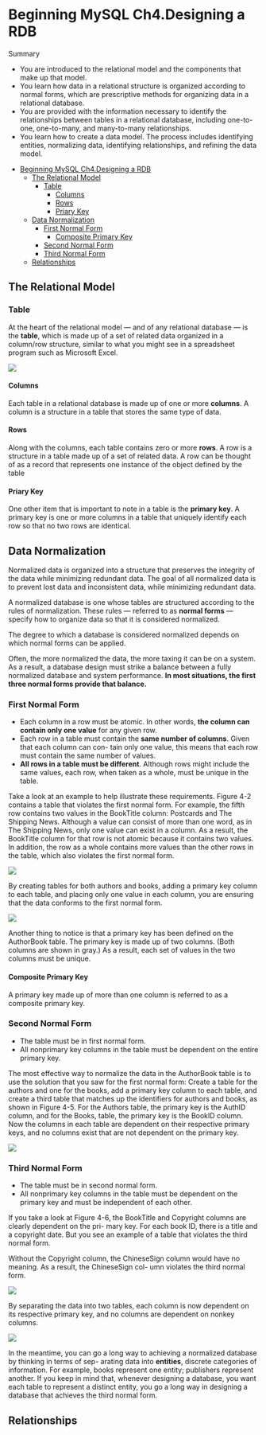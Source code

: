 # Beginning MySQL Ch4.Designing a RDB

Summary 

* You are introduced to the relational model and the components that make up that model. 
* You learn how data in a relational structure is organized according to normal forms,
which are prescriptive methods for organizing data in a relational database.
* You are provided with the information necessary to identify the relationships between tables in a relational database, including one-to-one, one-to-many, and many-to-many relationships.
* You learn how to create a data model. The process includes identifying entities, normalizing data, identifying relationships, and refining the data model.

- [Beginning MySQL Ch4.Designing a RDB](#beginning-mysql-ch4designing-a-rdb)
  - [The Relational Model](#the-relational-model)
    - [Table](#table)
      - [Columns](#columns)
      - [Rows](#rows)
      - [Priary Key](#priary-key)
  - [Data Normalization](#data-normalization)
    - [First Normal Form](#first-normal-form)
      - [Composite Primary Key](#composite-primary-key)
    - [Second Normal Form](#second-normal-form)
    - [Third Normal Form](#third-normal-form)
  - [Relationships](#relationships)

## The Relational Model

### Table

At the heart of the relational model — and of any relational database — is the **table**, which is made up of a set of related data organized in a column/row structure, similar to what you might see in a spreadsheet program such as Microsoft Excel. 

![](../res/截屏2020-01-28下午12.47.27.png)

#### Columns

Each table in a relational database is made up of one or more **columns**. A column is a structure in a table that stores the same type of data. 

#### Rows

Along with the columns, each table contains zero or more **rows**. A row is a structure in a table made up of a set of related data. A row can be thought of as a record that represents one instance of the object defined by the table

#### Priary Key

One other item that is important to note in a table is the **primary key**. A primary key is one or more columns in a table that uniquely identify each row so that no two rows are identical.

## Data Normalization


Normalized data is organized into a structure that preserves the integrity of the data while minimizing redundant data. The goal of all normalized data is to prevent lost data and inconsistent data, while minimizing redundant data.


A normalized database is one whose tables are structured according to the rules of normalization. These rules — referred to as **normal forms** — specify how to organize data so that it is considered normalized.

The degree to which a database is considered normalized depends on which normal forms can be applied.

Often, the more normalized the data, the more taxing it can be on a system. As a result, a database design must strike a balance between a fully normalized database and system performance. **In most situations, the first three normal forms provide that balance.**

### First Normal Form

* Each column in a row must be atomic. In other words, **the column can contain only one value** for any given row.
* Each row in a table must contain the **same number of columns**. Given that each column can con- tain only one value, this means that each row must contain the same number of values.
* **All rows in a table must be different**. Although rows might include the same values, each row, when taken as a whole, must be unique in the table.

Take a look at an example to help illustrate these requirements. Figure 4-2 contains a table that violates the first normal form. For example, the fifth row contains two values in the BookTitle column: Postcards and The Shipping News. Although a value can consist of more than one word, as in The Shipping News, only one value can exist in a column. As a result, the BookTitle column for that row is not atomic because it contains two values. In addition, the row as a whole contains more values than the other rows in the table, which also violates the first normal form.

![](../res/截屏2020-01-28下午1.04.17.png)

By creating tables for both authors and books, adding a primary key column to each table, and placing only one value in each column, you are ensuring that the data conforms to the first normal form. 

![](../res/截屏2020-01-28下午1.10.21.png)

Another thing to notice is that a primary key has been defined on the AuthorBook table. The primary key is made up of two columns. (Both columns are shown in gray.) As a result, each set of values in the two columns must be unique.

#### Composite Primary Key

A primary key made up of more than one column is referred to as a composite primary key.


### Second Normal Form

* The table must be in first normal form.
* All nonprimary key columns in the table must be dependent on the entire primary key.

The most effective way to normalize the data in the AuthorBook table is to use the solution that you saw for the first normal form: Create a table for the authors and one for the books, add a primary key column to each table, and create a third table that matches up the identifiers for authors and books, as shown in Figure 4-5. For the Authors table, the primary key is the AuthID column, and for the Books, table, the primary key is the BookID column. Now the columns in each table are dependent on their respective primary keys, and no columns exist that are not dependent on the primary key.

![](../res/截屏2020-01-28下午1.10.21.png)

### Third Normal Form

* The table must be in second normal form.
* All nonprimary key columns in the table must be dependent on the primary key and must be independent of each other.

If you take a look at Figure 4-6, the BookTitle and Copyright columns are clearly dependent on the pri- mary key. For each book ID, there is a title and a copyright date. But you see an example of a table that violates the third normal form. 

Without the Copyright column, the ChineseSign column would have no meaning. As a result, the ChineseSign col- umn violates the third normal form.

![](../res/截屏2020-01-28下午1.21.39.png)

By separating the data into two tables, each column is now dependent on its respective primary key, and no columns are dependent on nonkey columns.

![](../res/截屏2020-01-28下午1.23.02.png)

In the meantime, you can go a long way to achieving a normalized database by thinking in terms of sep- arating data into **entities**, discrete categories of information. For example, books represent one entity; publishers represent another. If you keep in mind that, whenever designing a database, you want each table to represent a distinct entity, you go a long way in designing a database that achieves the third normal form.

## Relationships